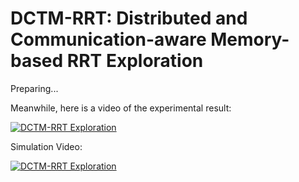 # DCTM-RRT: Distributed and Communication-aware Memory-based RRT Exploration

Preparing...

Meanwhile, here is a video of the experimental result:

[![DCTM-RRT Exploration](https://img.youtube.com/vi/hW2qSqmuabg/0.jpg)](https://www.youtube.com/watch?v=hW2qSqmuabg "DCTM-RRT Exploration")

Simulation Video:

[![DCTM-RRT Exploration](https://img.youtube.com/vi/Ho4775bCk_o/0.jpg)](https://www.youtube.com/watch?v=Ho4775bCk_o "DCTM-RRT Exploration")
